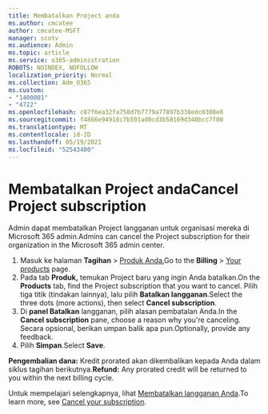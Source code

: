 ```yaml
---
title: Membatalkan Project anda
ms.author: cmcatee
author: cmcatee-MSFT
manager: scotv
ms.audience: Admin
ms.topic: article
ms.service: o365-administration
ROBOTS: NOINDEX, NOFOLLOW
localization_priority: Normal
ms.collection: Adm_O365
ms.custom:
- "1400001"
- "4722"
ms.openlocfilehash: c87f6ea32fa758d7b7779a77897b338edc0308e8
ms.sourcegitcommit: f4866e94918c7b591ad0cd3b58169d340bcc7f00
ms.translationtype: MT
ms.contentlocale: id-ID
ms.lasthandoff: 05/19/2021
ms.locfileid: "52543400"
---
```

# <a name="cancel-project-subscription"></a><span data-ttu-id="4e3c4-102">Membatalkan Project anda</span><span class="sxs-lookup"><span data-stu-id="4e3c4-102">Cancel Project subscription</span></span>

<span data-ttu-id="4e3c4-103">Admin dapat membatalkan Project langganan untuk organisasi mereka di Microsoft 365 admin.</span><span class="sxs-lookup"><span data-stu-id="4e3c4-103">Admins can cancel the Project subscription for their organization in the Microsoft 365 admin center.</span></span>

1. <span data-ttu-id="4e3c4-104">Masuk ke halaman **Tagihan** \> [Produk Anda.](https://go.microsoft.com/fwlink/p/?linkid=842054)</span><span class="sxs-lookup"><span data-stu-id="4e3c4-104">Go to the **Billing** \> [Your products](https://go.microsoft.com/fwlink/p/?linkid=842054) page.</span></span>
2. <span data-ttu-id="4e3c4-105">Pada tab **Produk,** temukan Project baru yang ingin Anda batalkan.</span><span class="sxs-lookup"><span data-stu-id="4e3c4-105">On the **Products** tab, find the Project subscription that you want to cancel.</span></span> <span data-ttu-id="4e3c4-106">Pilih tiga titik (tindakan lainnya), lalu pilih **Batalkan langganan**.</span><span class="sxs-lookup"><span data-stu-id="4e3c4-106">Select the three dots (more actions), then select **Cancel subscription**.</span></span>
3. <span data-ttu-id="4e3c4-107">Di **panel Batalkan** langganan, pilih alasan pembatalan Anda.</span><span class="sxs-lookup"><span data-stu-id="4e3c4-107">In the **Cancel subscription** pane, choose a reason why you're canceling.</span></span> <span data-ttu-id="4e3c4-108">Secara opsional, berikan umpan balik apa pun.</span><span class="sxs-lookup"><span data-stu-id="4e3c4-108">Optionally, provide any feedback.</span></span>
4. <span data-ttu-id="4e3c4-109">Pilih **Simpan**.</span><span class="sxs-lookup"><span data-stu-id="4e3c4-109">Select **Save**.</span></span>

<span data-ttu-id="4e3c4-110">**Pengembalian dana:** Kredit prorated akan dikembalikan kepada Anda dalam siklus tagihan berikutnya.</span><span class="sxs-lookup"><span data-stu-id="4e3c4-110">**Refund:** Any prorated credit will be returned to you within the next billing cycle.</span></span>

<span data-ttu-id="4e3c4-111">Untuk mempelajari selengkapnya, lihat [Membatalkan langganan Anda](/microsoft-365/commerce/subscriptions/cancel-your-subscription).</span><span class="sxs-lookup"><span data-stu-id="4e3c4-111">To learn more, see [Cancel your subscription](/microsoft-365/commerce/subscriptions/cancel-your-subscription).</span></span>